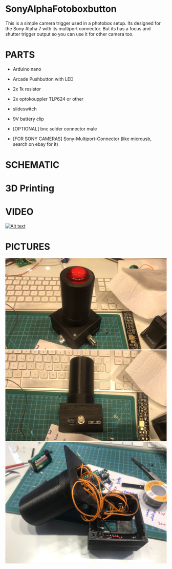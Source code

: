 # SonyAlphaFotoboxbutton
This is a simple camera trigger used in a photobox setup.
Its designed for the Sony Alpha 7 with its multiport connector.
But its has a focus and shutter trigger output so you can use it for other camera too.


# PARTS
* Arduino nano
* Arcade Pushbutton with LED
* 2x 1k resistor
* 2x optokouppler TLP624 or other
* slideswitch
* 9V battery clip
* [OPTIONAL] bnc solder connector male

* [FOR SONY CAMERAS] Sony-Multiport-Connector (like microusb, search on ebay for it)




# SCHEMATIC





# 3D Printing



# VIDEO
[![Alt text](https://img.youtube.com/vi/3pIijfmjqSI/0.jpg)](https://www.youtube.com/watch?v=3pIijfmjqSI)

# PICTURES

![Gopher image](/documenation/top.JPG)
![Gopher image](/documenation/left.JPG)
![Gopher image](/documenation/inside-2.JPG)
